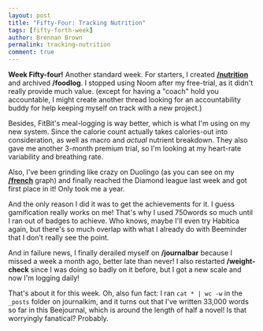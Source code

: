```yaml
---
layout: post
title: "Fifty-Four: Tracking Nutrition"
tags: [fifty-forth-week]
author: Brennan Brown
permalink: tracking-nutrition
comment: true
---
```


**Week Fifty-four!** Another standard week. For starters, I created [**/nutrition**](https://beeminder.com/brennanbrown/nutrition) and archived **/foodlog**. I stopped using Noom after my free-trial, as it didn't really provide much value. (except for having a "coach" hold you accountable, I might create another thread looking for an accountability buddy for help keeping myself on track with a new project.)

Besides, FitBit's meal-logging is way better, which is what I'm using on my new system. Since the calorie count actually takes calories-out into consideration, as well as macro and *actual* nutrient breakdown. They also gave me another 3-month premium trial, so I'm looking at my heart-rate variability and breathing rate.

Also, I've been grinding like crazy on Duolingo (as you can see on my [**/french**](https://beeminder.com/brennanbrown/french) graph) and finally reached the Diamond league last week and got first place in it! Only took me a year. 

And the only reason I did it was to get the achievements for it. I guess gamification really works on me! That's why I used 750words so much until I ran out of badges to achieve. Who knows, maybe I'll even try Habitica again, but there's so much overlap with what I already do with Beeminder that I don't really see the point. 

And in failure news, I finally derailed myself on **/journalbar** because I missed a week a month ago, better late than never! I also restarted **/weight-check** since I was doing so badly on it before, but I got a new scale and now I'm logging daily!

That's about it for this week. Oh, also fun fact: I ran `cat * | wc -w` in the `_posts` folder on journalkim, and it turns out that I've written 33,000 words so far in this Beejournal, which is around the length of half a novel! Is that worryingly fanatical? Probably.
